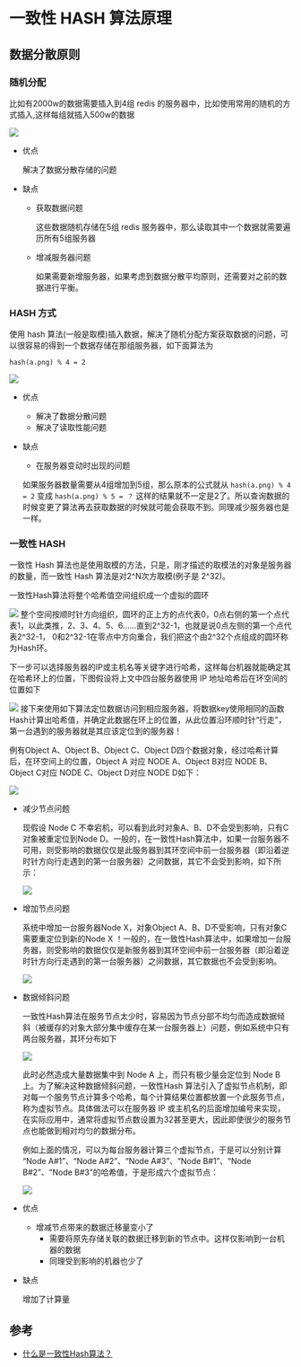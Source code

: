 # 一致性 HASH 算法原理
## 数据分散原则
### 随机分配
比如有2000w的数据需要插入到4组 redis 的服务器中，比如使用常用的随机的方式插入,这样每组就插入500w的数据

![](./pic/redis-1.png)

- 优点

	解决了数据分散存储的问题
- 缺点
	- 获取数据问题

		这些数据随机存储在5组 redis 服务器中，那么读取其中一个数据就需要遍历所有5组服务器
	- 增减服务器问题

		如果需要新增服务器，如果考虑到数据分散平均原则，还需要对之前的数据进行平衡。

### HASH 方式
使用 hash 算法(一般是取模)插入数据，解决了随机分配方案获取数据的问题，可以很容易的得到一个数据存储在那组服务器，如下面算法为

	hash(a.png) % 4 = 2

![](./pic/redis-2.png)

- 优点
	- 解决了数据分散问题
	- 解决了读取性能问题
- 缺点
	- 在服务器变动时出现的问题

	如果服务器数量需要从4组增加到5组，那么原本的公式就从 `hash(a.png) % 4 = 2` 变成 `hash(a.png) % 5 = ？` 这样的结果就不一定是2了。所以查询数据的时候变更了算法再去获取数据的时候就可能会获取不到。同理减少服务器也是一样。

### 一致性 HASH
一致性 Hash 算法也是使用取模的方法，只是，刚才描述的取模法的对象是服务器的数量，而一致性 Hash 算法是对2^N次方取模(例子是 2^32)。

一致性Hash算法将整个哈希值空间组织成一个虚拟的圆环

![](./pic/redis-3.png)
整个空间按顺时针方向组织，圆环的正上方的点代表0，0点右侧的第一个点代表1，以此类推，2、3、4、5、6……直到2^32-1，也就是说0点左侧的第一个点代表2^32-1， 0和2^32-1在零点中方向重合，我们把这个由2^32个点组成的圆环称为Hash环。

下一步可以选择服务器的IP或主机名等关键字进行哈希，这样每台机器就能确定其在哈希环上的位置，下图假设将上文中四台服务器使用 IP 地址哈希后在环空间的位置如下

![](./pic/redis-4.png)
接下来使用如下算法定位数据访问到相应服务器，将数据key使用相同的函数Hash计算出哈希值，并确定此数据在环上的位置，从此位置沿环顺时针“行走”，第一台遇到的服务器就是其应该定位到的服务器！

例有Object A、Object B、Object C、Object D四个数据对象，经过哈希计算后，在环空间上的位置，Object A 对应 NODE A、Object B对应 NODE B、Object C对应 NODE C、Object D对应 NODE D如下：

![](./pic/redis-5.png)

- 减少节点问题

	现假设 Node C 不幸宕机，可以看到此时对象A、B、D不会受到影响，只有C对象被重定位到Node D。一般的，在一致性Hash算法中，如果一台服务器不可用，则受影响的数据仅仅是此服务器到其环空间中前一台服务器（即沿着逆时针方向行走遇到的第一台服务器）之间数据，其它不会受到影响，如下所示：

	![](./pic/redis-6.png)
- 增加节点问题

	系统中增加一台服务器Node X，对象Object A、B、D不受影响，只有对象C需要重定位到新的Node X ！一般的，在一致性Hash算法中，如果增加一台服务器，则受影响的数据仅仅是新服务器到其环空间中前一台服务器（即沿着逆时针方向行走遇到的第一台服务器）之间数据，其它数据也不会受到影响。
	
	![](./pic/redis-7.png)
- 数据倾斜问题

	一致性Hash算法在服务节点太少时，容易因为节点分部不均匀而造成数据倾斜（被缓存的对象大部分集中缓存在某一台服务器上）问题，例如系统中只有两台服务器，其环分布如下
		
	![](./pic/redis-8.png)
	
	此时必然造成大量数据集中到 Node A 上，而只有极少量会定位到 Node B 上。为了解决这种数据倾斜问题，一致性Hash 算法引入了虚拟节点机制，即对每一个服务节点计算多个哈希，每个计算结果位置都放置一个此服务节点，称为虚拟节点。具体做法可以在服务器 IP 或主机名的后面增加编号来实现，在实际应用中，通常将虚拟节点数设置为32甚至更大，因此即使很少的服务节点也能做到相对均匀的数据分布。
	
	例如上面的情况，可以为每台服务器计算三个虚拟节点，于是可以分别计算 “Node A#1”、“Node A#2”、“Node A#3”、“Node B#1”、“Node B#2”、“Node B#3”的哈希值，于是形成六个虚拟节点：

	![](./pic/redis-9.png)

- 优点
	- 增减节点带来的数据迁移量变小了
		- 需要将原先存储关联的数据迁移到新的节点中。这样仅影响到一台机器的数据  
		- 同理受到影响的机器也少了
- 缺点

	增加了计算量
	
	 
## 参考
- [什么是一致性Hash算法？](https://zhuanlan.zhihu.com/p/34985026)	   